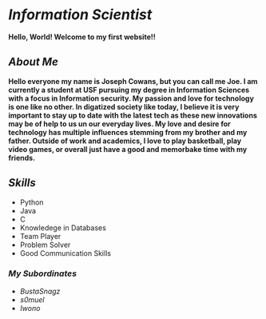 # *Information Scientist*
**Hello, World! Welcome to my first website!!**



## *About Me*

**Hello everyone my name is Joseph Cowans, but you can call me Joe. I am currently a student at USF pursuing my degree in Information Sciences with a focus in Information security. My passion and love for technology is one like no other. In digatized society like today, I believe it is very important to stay up to date with the latest tech as these new innovations may be of help to us un our everyday lives. My love and desire for technology has multiple influences stemming from my brother and my father. Outside of work and academics, I love to play basketball, play video games, or overall just have a good and memorbake time with my friends.**

## *Skills*
- Python
- Java
- C
- Knowledege in Databases
- Team Player
- Problem Solver
- Good Communication Skills 
  
### *My Subordinates*
- *BustaSnagz*
- *s0muel*
- *Iwono*





